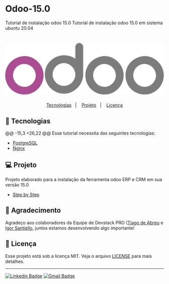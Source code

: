 # Odoo-15.0
Tutorial de instalação odoo 15.0
Tutorial de instalação odoo 15.0 em sistema ubuntu 20.04

<h1 align="center">
    <img alt="ScraperDateTime" title="ScraperDateTime" src=".github/odoo.png" />
</h1>

</h1>

<p align="center">
  <a href="#-tecnologias">Tecnologias</a>&nbsp;&nbsp;&nbsp;|&nbsp;&nbsp;&nbsp;
  <a href="#-projeto">Projeto</a>&nbsp;&nbsp;&nbsp;|&nbsp;&nbsp;&nbsp;
  <a href="#memo-licença">Licença</a>
</p>

## 🚀 Tecnologias

@@ -15,3 +26,22 @@ Esse tutorial necessita das seguintes tecnologias:
- [PostgreSQL](https://www.postgresql.org/)
- [Nginx](https://www.nginx.com/)

## 💻 Projeto

Projeto elaborado para a instalação da ferramenta odoo ERP e CRM em sua versão 15.0
- [Step by Step](https://github.com/RodrigoCMoura/Odoo-15.0/blob/main/Stepbystep)

## 🧠 Agradecimento

Agradeço aos colaboradores da Equipe de Devstack PRO ([Tiago de Abreu](https://github.com/devtiagoabreu)  e [Igor Santiello](https://github.com/IgorG17), juntos estamos desenvolvendo algo importante!


## :memo: Licença

Esse projeto está sob a licença MIT. Veja o arquivo [LICENSE](LICENSE) para mais detalhes.

---


[![Linkedin Badge](https://img.shields.io/badge/-RodrigoMoura-blue?style=flat-square&logo=Linkedin&logoColor=white&link=https://www.linkedin.com/in/rodrigo-moura-1b7652a2)](https://www.linkedin.com/in/rodrigo-moura-1b7652a2)
[![Gmail Badge](https://img.shields.io/badge/-romoura1994@gmail.com-c14438?style=flat-square&logo=Gmail&logoColor=white&link=mailto:romoura1994@gmail.com)](mailto:romoura1994@gmail.com)